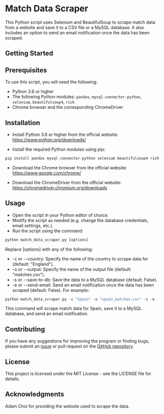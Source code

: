 # Match Data Scraper
This Python script uses Selenium and BeautifulSoup to scrape match data from a website and save it to a CSV file or a MySQL database. It also includes an option to send an email notification once the data has been scraped.

## Getting Started
## Prerequisites
To use this script, you will need the following:

- Python 3.6 or higher
- The following Python modules: `pandas`, `mysql-connector-python`, `selenium`, `beautifulsoup4`, `rich`
- Chrome browser and the corresponding ChromeDriver

## Installation
- Install Python 3.6 or higher from the official website: https://www.python.org/downloads/

- Install the required Python modules using pip:
``` python
pip install pandas mysql-connector-python selenium beautifulsoup4 rich
```
- Download the Chrome browser from the official website: https://www.google.com/chrome/

- Download the ChromeDriver from the official website: https://chromedriver.chromium.org/downloads

## Usage
- Open the script in your Python editor of choice.
- Modify the script as needed (e.g. change the database credentials, email settings, etc.).
- Run the script using the command:
``` python
python match_data_scraper.py [options]
```

Replace [options] with any of the following:

- -c or --country: Specify the name of the country to scrape data for (default: "England").
- -o or --output: Specify the name of the output file (default: "matches.csv").
- -s or --save-to-db: Save the data to a MySQL database (default: False).
- -e or --send-email: Send an email notification once the data has been scraped (default: False).
For example:
``` python
python match_data_scraper.py -c "Spain" -o "spain_matches.csv" -s -e
```
This command will scrape match data for Spain, save it to a MySQL database, and send an email notification.

## Contributing 
If you have any suggestions for improving the program or finding bugs, please submit an [issue](https://github.com/TheHumanoidTyphoon/) or pull request on the [GitHub repository](https://github.com/TheHumanoidTyphoon/).

## License
This project is licensed under the MIT License - see the LICENSE file for details.

## Acknowledgments
Adam Choi for providing the website used to scrape the data.
